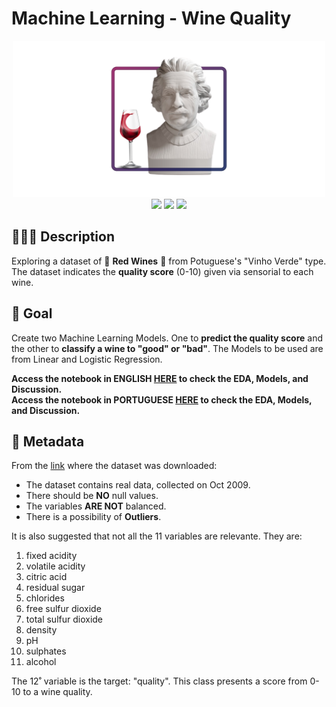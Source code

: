 # Machine Learning - Wine Quality

<div align="center"><img src="./images/wine-quality-readme.png" width="500"></div>

<div align="center">
<img src="https://img.shields.io/badge/python-3670A0?style=for-the-badge&logo=python&logoColor=ffdd54">
<img src="https://img.shields.io/badge/scikit--learn-%23F7931E.svg?style=for-the-badge&logo=scikit-learn&logoColor=white">
<img src="https://img.shields.io/badge/seaborn-add8e6?style=for-the-badge&logo=python&logoColor=333333">
</div>

## 👨🏻‍🏫 Description

Exploring a dataset of 🍷 **Red Wines** 🍷 from Potuguese's "Vinho Verde" type. The dataset indicates the **quality score** (0-10) given via sensorial to each wine.

## 🎯 Goal

Create two Machine Learning Models. One to **predict the quality score** and the other to **classify a wine to "good" or "bad"**. The Models to be used are from Linear and Logistic Regression.

**Access the notebook in ENGLISH [HERE](https://github.com/ewerthonk/ML-wine-quality/blob/main/1.0-ejk-eda-and-models-en.ipynb) to check the EDA, Models, and Discussion.**  \
**Access the notebook in PORTUGUESE [HERE](https://github.com/ewerthonk/ML-wine-quality/blob/main/1.0-ejk-eda-and-models-pt.ipynb) to check the EDA, Models, and Discussion.**

## 📰 Metadata

From the [link](https://archive.ics.uci.edu/ml/datasets/Wine+Quality) where the dataset was downloaded:

- The dataset contains real data, collected on Oct 2009.
- There should be **NO** null values.
- The variables **ARE NOT** balanced.
- There is a possibility of **Outliers**.

It is also suggested that not all the 11 variables are relevante. They are:

1. fixed acidity 
2. volatile acidity 
3. citric acid 
4. residual sugar 
5. chlorides 
6. free sulfur dioxide 
7. total sulfur dioxide 
8. density 
9. pH 
10. sulphates 
11. alcohol

The 12˚ variable is the target: "quality". This class presents a score from 0-10 to a wine quality.
